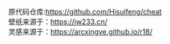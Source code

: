 原代码仓库:<https://github.com/Hisuifeng/cheat>  
壁纸来源于：<https://iw233.cn/>  
灵感来源于：<https://arcxingye.github.io/r18/>
